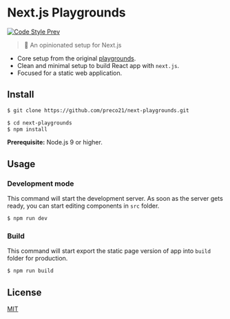 # Next.js Playgrounds

[![Code Style Prev](https://img.shields.io/badge/code%20style-prev-32c8fc.svg)](https://github.com/preco21/eslint-config-prev)

> :rocket: An opinionated setup for Next.js

- Core setup from the original [playgrounds](https://github.com/preco21/playgrounds).
- Clean and minimal setup to build React app with `next.js`.
- Focused for a static web application.

## Install

```bash
$ git clone https://github.com/preco21/next-playgrounds.git

$ cd next-playgrounds
$ npm install
```

**Prerequisite:** Node.js 9 or higher.

## Usage

### Development mode

This command will start the development server. As soon as the server gets ready, you can start editing components in `src` folder.

```bash
$ npm run dev
```

### Build

This command will start export the static page version of app into `build` folder for production.

```bash
$ npm run build
```

## License

[MIT](https://preco.mit-license.org/)
